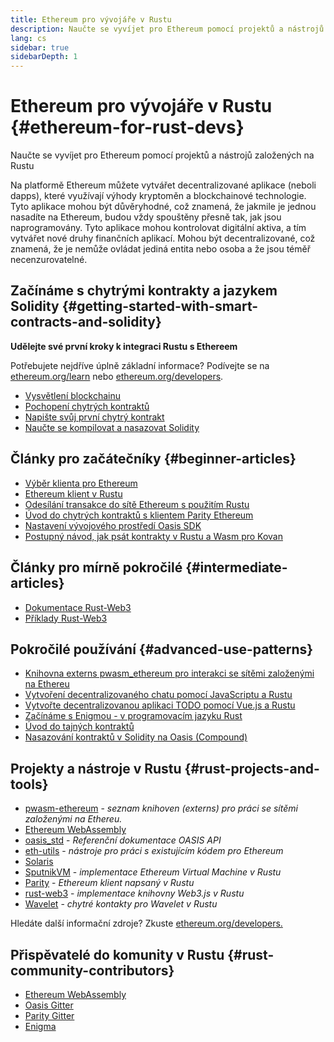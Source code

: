 ```yaml
---
title: Ethereum pro vývojáře v Rustu
description: Naučte se vyvíjet pro Ethereum pomocí projektů a nástrojů založených na Rustu
lang: cs
sidebar: true
sidebarDepth: 1
---
```


# Ethereum pro vývojáře v Rustu {#ethereum-for-rust-devs}

<div class="featured">Naučte se vyvíjet pro Ethereum pomocí projektů a nástrojů založených na Rustu</div>

Na platformě Ethereum můžete vytvářet decentralizované aplikace (neboli dapps), které využívají výhody kryptoměn a blockchainové technologie. Tyto aplikace mohou být důvěryhodné, což znamená, že jakmile je jednou nasadíte na Ethereum, budou vždy spouštěny přesně tak, jak jsou naprogramovány. Tyto aplikace mohou kontrolovat digitální aktiva, a tím vytvářet nové druhy finančních aplikací. Mohou být decentralizované, což znamená, že je nemůže ovládat jediná entita nebo osoba a že jsou téměř necenzurovatelné.

## Začínáme s chytrými kontrakty a jazykem Solidity {#getting-started-with-smart-contracts-and-solidity}

**Udělejte své první kroky k integraci Rustu s Ethereem**

Potřebujete nejdříve úplně základní informace? Podívejte se na [ethereum.org/learn](/learn/) nebo [ethereum.org/developers](/developers/).

- [Vysvětlení blockchainu](https://kauri.io/article/d55684513211466da7f8cc03987607d5/blockchain-explained)
- [Pochopení chytrých kontraktů](https://kauri.io/article/e4f66c6079e74a4a9b532148d3158188/ethereum-101-part-5-the-smart-contract)
- [Napište svůj první chytrý kontrakt](https://kauri.io/article/124b7db1d0cf4f47b414f8b13c9d66e2/remix-ide-your-first-smart-contract)
- [Naučte se kompilovat a nasazovat Solidity](https://kauri.io/article/973c5f54c4434bb1b0160cff8c695369/understanding-smart-contract-compilation-and-deployment)

## Články pro začátečníky {#beginner-articles}

- [Výběr klienta pro Ethereum](https://www.trufflesuite.com/docs/truffle/reference/choosing-an-ethereum-client)
- [Ethereum klient v Rustu](https://wiki.parity.io/Setup)
- [Odesílání transakce do sítě Ethereum s použitím Rustu](https://kauri.io/article/97c85229c66445759bb0ce642224d364/sending-ethereum-transactions-with-rust)
- [Úvod do chytrých kontraktů s klientem Parity Ethereum](https://wiki.parity.io/Smart-Contracts)
- [Nastavení vývojového prostředí Oasis SDK](https://docs.oasis.dev/quickstart.html#set-up-the-oasis-sdk)
- [Postupný návod, jak psát kontrakty v Rustu a Wasm pro Kovan](https://github.com/paritytech/pwasm-tutorial)

## Články pro mírně pokročilé {#intermediate-articles}

- [Dokumentace Rust-Web3](https://tomusdrw.github.io/rust-web3/web3/index.html)
- [Příklady Rust-Web3](https://github.com/tomusdrw/rust-web3/blob/master/examples)

## Pokročilé používání {#advanced-use-patterns}

- [Knihovna externs pwasm_ethereum pro interakci se sítěmi založenými na Ethereu](https://paritytech.github.io/pwasm-ethereum/pwasm_ethereum/)
- [Vytvoření decentralizovaného chatu pomocí JavaScriptu a Rustu](https://medium.com/perlin-network/build-a-decentralized-chat-using-javascript-rust-webassembly-c775f8484b52)
- [Vytvořte decentralizovanou aplikaci TODO pomocí Vue.js a Rustu ](https://medium.com/@jjmace01/build-a-decentralized-todo-app-using-vue-js-rust-webassembly-5381a1895beb)
- [Začínáme s Enigmou - v programovacím jazyku Rust](https://blog.enigma.co/getting-started-with-discovery-the-rust-programming-language-4d1e0b06de15)
- [Úvod do tajných kontraktů](https://blog.enigma.co/getting-started-with-enigma-an-intro-to-secret-contracts-cdba4fe501c2)
- [Nasazování kontraktů v Solidity na Oasis (Compound)](https://docs.oasis.dev/tutorials/deploy-solidity.html#deploy-using-truffle)

## Projekty a nástroje v Rustu {#rust-projects-and-tools}

- [pwasm-ethereum](https://github.com/paritytech/pwasm-ethereum) - _seznam knihoven (externs) pro práci se sítěmi založenými na Ethereu._
- [Ethereum WebAssembly](https://ewasm.readthedocs.io/en/mkdocs/)
- [oasis_std](https://docs.rs/oasis-std/0.2.7/oasis_std/) - _Referenční dokumentace OASIS API_
- [eth-utils](https://github.com/ethereum/eth-utils/) - _nástroje pro práci s existujícím kódem pro Ethereum_
- [Solaris](https://github.com/paritytech/sol-rs)
- [SputnikVM](https://github.com/sorpaas/rust-evm) - _implementace Ethereum Virtual Machine v Rustu_
- [Parity](https://github.com/paritytech/parity-ethereum) - _Ethereum klient napsaný v Rustu_
- [rust-web3](https://github.com/tomusdrw/rust-web3) - _implementace knihovny Web3.js v Rustu_
- [Wavelet](https://wavelet.perlin.net/docs/smart-contracts) - _chytré kontakty pro Wavelet v Rustu_

Hledáte další informační zdroje? Zkuste [ethereum.org/developers.](/developers/)

## Přispěvatelé do komunity v Rustu {#rust-community-contributors}

- [Ethereum WebAssembly](https://gitter.im/ewasm/Lobby)
- [Oasis Gitter](https://gitter.im/Oasis-official/Lobby)
- [Parity Gitter](https://gitter.im/paritytech/parity)
- [Enigma](https://discord.gg/SJK32GY)
